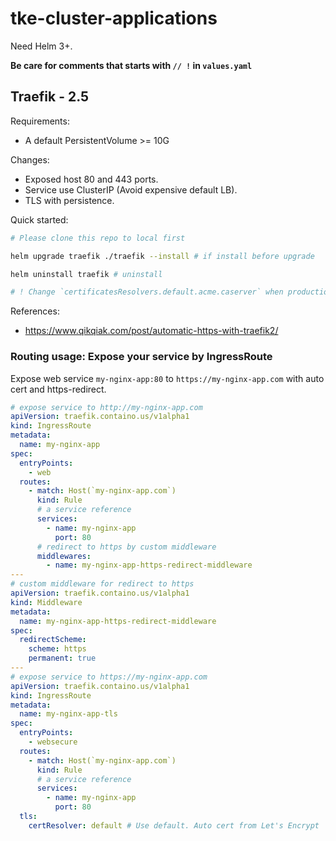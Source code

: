 # tke-cluster-applications

Need Helm 3+.

**Be care for comments that starts with `// !` in `values.yaml`**

## Traefik - 2.5

Requirements:

- A default PersistentVolume >= 10G

Changes:

- Exposed host 80 and 443 ports.
- Service use ClusterIP (Avoid expensive default LB).
- TLS with persistence.

Quick started:

```sh
# Please clone this repo to local first

helm upgrade traefik ./traefik --install # if install before upgrade

helm uninstall traefik # uninstall

# ! Change `certificatesResolvers.default.acme.caserver` when production
```

References: 

- https://www.qikqiak.com/post/automatic-https-with-traefik2/

### Routing usage: Expose your service by IngressRoute

Expose web service `my-nginx-app:80` to `https://my-nginx-app.com` with auto cert and https-redirect.

``` yaml
# expose service to http://my-nginx-app.com
apiVersion: traefik.containo.us/v1alpha1
kind: IngressRoute
metadata:
  name: my-nginx-app
spec:
  entryPoints:
    - web
  routes:
    - match: Host(`my-nginx-app.com`)
      kind: Rule
      # a service reference
      services:
        - name: my-nginx-app
          port: 80
      # redirect to https by custom middleware
      middlewares:
        - name: my-nginx-app-https-redirect-middleware
---
# custom middleware for redirect to https
apiVersion: traefik.containo.us/v1alpha1
kind: Middleware
metadata:
  name: my-nginx-app-https-redirect-middleware
spec:
  redirectScheme:
    scheme: https
    permanent: true
---
# expose service to https://my-nginx-app.com
apiVersion: traefik.containo.us/v1alpha1
kind: IngressRoute
metadata:
  name: my-nginx-app-tls
spec:
  entryPoints:
    - websecure
  routes:
    - match: Host(`my-nginx-app.com`)
      kind: Rule
      # a service reference
      services:
        - name: my-nginx-app
          port: 80
  tls:
    certResolver: default # Use default. Auto cert from Let's Encrypt
```
